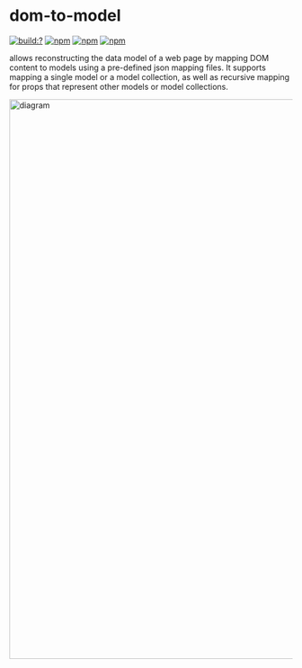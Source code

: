 # dom-to-model

[![build:?](https://travis-ci.org/node-work/dom-to-model.svg?branch=master)](https://travis-ci.org/node-work/dom-to-model) [![npm](https://img.shields.io/badge/node-%3E=%2010.0-blue.svg)](https://www.npmjs.com/package/dom-to-model) [![npm](https://img.shields.io/npm/v/dom-to-model.svg)](https://www.npmjs.com/package/dom-to-model) [![npm](https://img.shields.io/npm/dm/dom-to-model.svg)](https://www.npmjs.com/package/dom-to-model)

allows reconstructing the data model of a web page by mapping DOM content to models using a pre-defined json mapping files. It supports mapping a single model or a model collection, as well as recursive mapping for props that represent other models or model collections.

<img width="996" alt="diagram" src="https://user-images.githubusercontent.com/6517308/82834887-041d6e80-9e88-11ea-9c05-6f9564a40b65.png">
